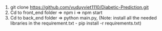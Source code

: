 1. git clone https://github.com/vuduyviet1110/Diabetic-Prediction.git
2. Cd to front_end folder => npm i => npm start
3. Cd to back_end folder => python main.py, (Note: install all the needed libraries in the requirement.txt - pip install -r requirements.txt)
